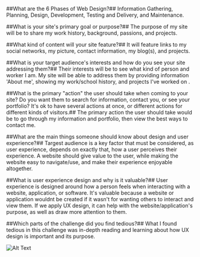 ##What are the 6 Phases of Web Design?##
Information Gathering, Planning, Design, Development, Testing and Delivery, and Maintenance.

##What is your site's primary goal or purpose?##
The purpose of my site will be to share my work history, background, passions, and projects.

##What kind of content will your site feature?##
It will feature links to my social networks, my picture, contact information, my blog(s), and projects.

##What is your target audience's interests and how do you see your site addressing them?##
Their interests will be to see what kind of person and worker I am. My site will be able to address them by providing information 'About me', showing my work/school history, and projects I've worked on .

##What is the primary "action" the user should take when coming to your site? Do you want them to search for information, contact you, or see your portfolio? It's ok to have several actions at once, or different actions for different kinds of visitors.##
The primary action the user should take would be to go through my information and portfolio, then view the best ways to contact me.

##What are the main things someone should know about design and user experience?##
Targest audience is a key factor that must be considered, as user experience, depends on exactly that, how a user perceives their experience. A website should give value to the user, while making the website easy to navigate/use, and make their experience enjoyable altogether.

##What is user experience design and why is it valuable?##
User experience is designed around how a person feels when interacting with a website, application, or software. It's valuable because a website or application wouldnt be created if it wasn't for wanting others to interact and view them. If we apply UX design, it can help with the website/application's purpose, as well as draw more attention to them.

##Which parts of the challenge did you find tedious?##
What I found tedious in this challenge was in-depth reading and learning about how UX design is important and its purpose.

![Alt Text](/site-map.png)